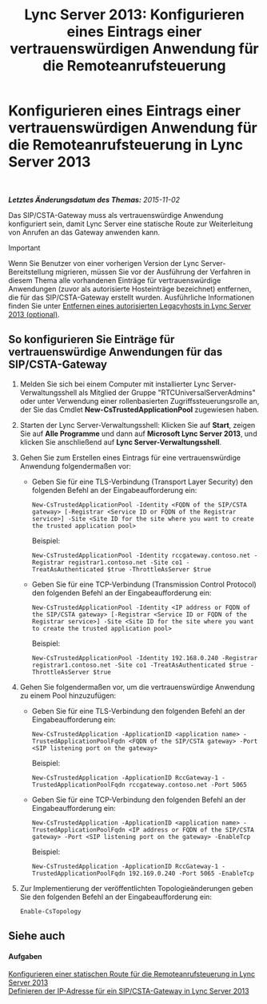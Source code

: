 ﻿---
title: 'Lync Server 2013: Konfigurieren eines Eintrags einer vertrauenswürdigen Anwendung für die Remoteanrufsteuerung'
TOCTitle: Konfigurieren eines Eintrags einer vertrauenswürdigen Anwendung für die Remoteanrufsteuerung
ms:assetid: 37777f93-8b24-40cf-808e-7c6230eb2132
ms:mtpsurl: https://technet.microsoft.com/de-de/library/Gg558636(v=OCS.15)
ms:contentKeyID: 49293675
ms.date: 05/19/2016
mtps_version: v=OCS.15
ms.translationtype: HT
---

# Konfigurieren eines Eintrags einer vertrauenswürdigen Anwendung für die Remoteanrufsteuerung in Lync Server 2013

 

_**Letztes Änderungsdatum des Themas:** 2015-11-02_

Das SIP/CSTA-Gateway muss als vertrauenswürdige Anwendung konfiguriert sein, damit Lync Server eine statische Route zur Weiterleitung von Anrufen an das Gateway anwenden kann.


> [!IMPORTANT]
> Wenn Sie Benutzer von einer vorherigen Version der Lync Server-Bereitstellung migrieren, müssen Sie vor der Ausführung der Verfahren in diesem Thema alle vorhandenen Einträge für vertrauenswürdige Anwendungen (zuvor als autorisierte Hosteinträge bezeichnet) entfernen, die für das SIP/CSTA-Gateway erstellt wurden. Ausführliche Informationen finden Sie unter <A href="lync-server-2013-remove-a-legacy-authorized-host-optional.md">Entfernen eines autorisierten Legacyhosts in Lync Server 2013 (optional)</A>.



## So konfigurieren Sie Einträge für vertrauenswürdige Anwendungen für das SIP/CSTA-Gateway

1.  Melden Sie sich bei einem Computer mit installierter Lync Server-Verwaltungsshell als Mitglied der Gruppe "RTCUniversalServerAdmins" oder unter Verwendung einer rollenbasierten Zugriffssteuerungsrolle an, der Sie das Cmdlet **New-CsTrustedApplicationPool** zugewiesen haben.

2.  Starten der Lync Server-Verwaltungsshell: Klicken Sie auf **Start**, zeigen Sie auf **Alle Programme** und dann auf **Microsoft Lync Server 2013**, und klicken Sie anschließend auf **Lync Server-Verwaltungsshell**.

3.  Gehen Sie zum Erstellen eines Eintrags für eine vertrauenswürdige Anwendung folgendermaßen vor:
    
      - Geben Sie für eine TLS-Verbindung (Transport Layer Security) den folgenden Befehl an der Eingabeaufforderung ein:
        
            New-CsTrustedApplicationPool -Identity <FQDN of the SIP/CSTA gateway> [-Registrar <Service ID or FQDN of the Registrar service>] -Site <Site ID for the site where you want to create the trusted application pool>
        
        Beispiel:
        
            New-CsTrustedApplicationPool -Identity rccgateway.contoso.net -Registrar registrar1.contoso.net -Site co1 -TreatAsAuthenticated $true -ThrottleAsServer $true
    
      - Geben Sie für eine TCP-Verbindung (Transmission Control Protocol) den folgenden Befehl an der Eingabeaufforderung ein:
        
            New-CsTrustedApplicationPool -Identity <IP address or FQDN of the SIP/CSTA gateway> [-Registrar <Service ID or FQDN of the Registrar service>] -Site <Site ID for the site where you want to create the trusted application pool>
        
        Beispiel:
        
            New-CsTrustedApplicationPool -Identity 192.168.0.240 -Registrar registrar1.contoso.net -Site co1 -TreatAsAuthenticated $true -ThrottleAsServer $true

4.  Gehen Sie folgendermaßen vor, um die vertrauenswürdige Anwendung zu einem Pool hinzuzufügen:
    
      - Geben Sie für eine TLS-Verbindung den folgenden Befehl an der Eingabeaufforderung ein:
        
            New-CsTrustedApplication -ApplicationID <application name> -TrustedApplicationPoolFqdn <FQDN of the SIP/CSTA gateway> -Port <SIP listening port on the gateway>
        
        Beispiel:
        
            New-CsTrustedApplication -ApplicationID RccGateway-1 -TrustedApplicationPoolFqdn rccgateway.contoso.net -Port 5065
    
      - Geben Sie für eine TCP-Verbindung den folgenden Befehl an der Eingabeaufforderung ein:
        
            New-CsTrustedApplication -ApplicationID <application name> -TrustedApplicationPoolFqdn <IP address or FQDN of the SIP/CSTA gateway> -Port <SIP listening port on the gateway> -EnableTcp
        
        Beispiel:
        
            New-CsTrustedApplication -ApplicationID RccGateway-1 -TrustedApplicationPoolFqdn 192.169.0.240 -Port 5065 -EnableTcp

5.  Zur Implementierung der veröffentlichten Topologieänderungen geben Sie den folgenden Befehl an der Eingabeaufforderung ein:
    
        Enable-CsTopology

## Siehe auch

#### Aufgaben

[Konfigurieren einer statischen Route für die Remoteanrufsteuerung in Lync Server 2013](lync-server-2013-configure-a-static-route-for-remote-call-control.md)  
[Definieren der IP-Adresse für ein SIP/CSTA-Gateway in Lync Server 2013](lync-server-2013-define-a-sip-csta-gateway-ip-address.md)

